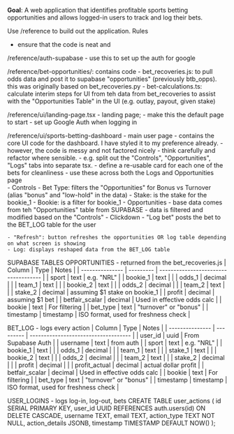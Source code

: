 **Goal**: A web application that identifies profitable sports betting opportunities and allows logged-in users to track and log their bets.

Use /reference to build out the application. Rules
- ensure that the code is neat and 

/reference/auth-supabase - use this to set up the auth for google

/reference/bet-opportunities/: contains code 
    - bet_recoveries.js: to pull odds data and post it to supabase "opportunities" (previously btb_opps). this was originally based on bet_recoveries.py
    - bet-calculations.ts: calculate interim steps for UI from teh data from bet_recoveries to assist with the "Opportunities Table" in the UI (e.g. outlay, payout, given stake)

/reference/ui/landing-page.tsx - landing page; 
    - make this the default page to start
    - set up Google Auth when logging in

/reference/ui/sports-betting-dashboard - main user page
    - contains the core UI code for the dashboard. I have styled it to my preference already.
    - however, the code is messy and not factored nicely - think carefully and refactor where sensible.
    - e.g. split out the "Controls", "Opportunities", "Logs" tabs into separate tsx.
            - define a re-usable card for each one of the bets for cleanliness
            - use these across both the Logs and Opportunities page  
    - Controls
        - Bet Type: filters the "Opportunities" for Bonus vs Turnover (alias "bonus" and "low-hold" in the data)
        - Stake: is the stake for the bookie_1 
        - Bookie: is a filter for bookie_1
    - Opportunities
        - base data comes from teh "Opportunities" table from SUPABASE
        - data is filtered and modified based on the "Controls"
        - Clickdown
            - "Log bet" posts the bet to the BET_LOG table for the user

    - "Refresh": button refreshes the opportunities OR log table depending on what screen is showing
    - Log: displays reshaped data from the BET_LOG table
    
    



SUPABASE TABLES
OPPORTUNITIES - returned from the bet_recoveries.js
| Column          | Type      | Notes                                |
| --------------- | --------- | ------------------------------------ |
| sport           | text      | e.g. "NRL"                           |
| bookie\_1       | text      |                                      |
| odds\_1         | decimal   |                                      |
| team\_1         | text      |                                      |
| bookie\_2       | text      |                                      |
| odds\_2         | decimal   |                                      |
| team\_2         | text      |                                      |
| stake\_2        | decimal   | assuming $1 stake on bookie_1        |
| profit          | decimal   | assuming $1 bet                      |
| betfair\_scalar | decimal   | Used in effective odds calc          |
| bookie          | text      | For filtering                        |
| bet\_type       | text      | "turnover" or "bonus"                |
| timestamp       | timestamp | ISO format, used for freshness check |

BET_LOG - logs every action 
| Column          | Type      | Notes                                |
| --------------- | --------- | ------------------------------------ |
| user\_id        | uuid      | From Supabase Auth                 |
| username        | text      | from auth                            |
| sport           | text      | e.g. "NRL"                           |
| bookie\_1       | text      |                                      |
| odds\_1         | decimal   |                                      |
| team\_1         | text      |                                      |
| stake\_1        | text      |                                      |
| bookie\_2       | text      |                                      |
| odds\_2         | decimal   |                                      |
| team\_2         | text      |                                      |
| stake\_2        | decimal   |                                      |
| profit          | decimal   |                                      |
| profit_actual   | decimal   | actual dollar profit                 |
| betfair\_scalar | decimal   | Used in effective odds calc          |
| bookie          | text      | For filtering                        |
| bet\_type       | text      | "turnover" or "bonus"                |
| timestamp       | timestamp | ISO format, used for freshness check |

USER_LOGINS - logs log-in, log-out, bets
CREATE TABLE user_actions (
     id SERIAL PRIMARY KEY,
     user_id UUID REFERENCES auth.users(id) ON DELETE CASCADE,
     username TEXT,
     email TEXT,
     action_type TEXT NOT NULL,
     action_details JSONB,
     timestamp TIMESTAMP DEFAULT NOW()
);